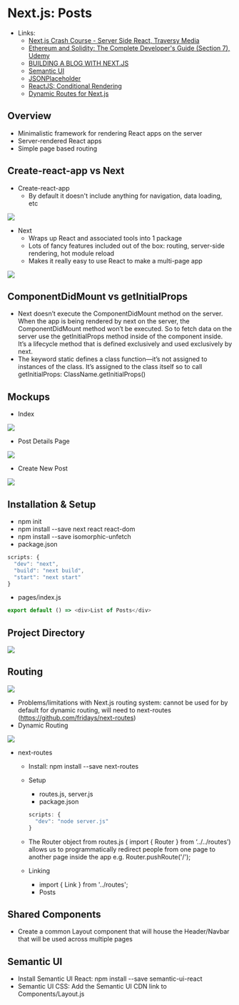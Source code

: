 # Next.js: Posts

- Links:
  - [Next.js Crash Course - Server Side React, Traversy Media](https://www.youtube.com/watch?v=IkOVe40Sy0U)
  - [Ethereum and Solidity: The Complete Developer's Guide (Section 7), Udemy](https://www.udemy.com/ethereum-and-solidity-the-complete-developers-guide/learn/v4/content)
  - [BUILDING A BLOG WITH NEXT.JS](https://timber.io/blog/building-a-blog-with-next-js/)
  - [Semantic UI](https://semantic-ui.com)
  - [JSONPlaceholder](https://jsonplaceholder.typicode.com)
  - [ReactJS: Conditional Rendering](https://reactjs.org/docs/conditional-rendering.html)
  - [Dynamic Routes for Next.js](https://github.com/fridays/next-routes)

## Overview
  - Minimalistic framework for rendering React apps on the server
  - Server-rendered React apps
  - Simple page based routing

## Create-react-app vs Next
  - Create-react-app
    - By default it doesn't include anything for navigation, data loading, etc

  ![](images/CRA.png)

  - Next
    - Wraps up React and associated tools into 1 package
    - Lots of fancy features included out of the box: routing, server-side rendering, hot module reload
    - Makes it really easy to use React to make a multi-page app

  ![](images/nextjs.png)

## ComponentDidMount vs getInitialProps
  - Next doesn’t execute the ComponentDidMount method on the server. When the app is being rendered by next on the server, the ComponentDidMount method won’t be executed. So to fetch data on the server use the getInitialProps method inside of the component inside. It’s a lifecycle method that is defined exclusively and used exclusively by next.
  - The keyword static defines a class function—it’s not assigned to instances of the class. It’s assigned to the class itself so to call getInitialProps: ClassName.getInitialProps()

## Mockups
  - Index

  ![](images/mockups/index.png)

  - Post Details Page

  ![](images/mockups/postdetails.png)

  - Create New Post

  ![](images/mockups/postnew.png)

## Installation & Setup
  - npm init
  - npm install --save next react react-dom
  - npm install --save isomorphic-unfetch
  - package.json

  ```javascript
  scripts: {
    "dev": "next",
    "build": "next build",
    "start": "next start"
  }
  ```

  - pages/index.js

  ```javascript
  export default () => <div>List of Posts</div>
  ```

## Project Directory

  ![](images/proj-directory.png)

## Routing

  ![](images/routing/routes.png)

  - Problems/limitations with Next.js routing system: cannot be used for by default for dynamic routing, will need to next-routes (https://github.com/fridays/next-routes)
  - Dynamic Routing

  ![](images/routing/dynamic-routing.png)

  - next-routes
    - Install: npm install --save next-routes
    - Setup
      - routes.js, server.js
      - package.json

      ```javascript
      scripts: {
        "dev": "node server.js"
      }
      ```

    - The Router object from routes.js ( import { Router } from ‘../../routes’) allows us to programmatically redirect people from one page to another page inside the app e.g. Router.pushRoute('/');  
    - Linking
      - import { Link } from '../routes';
      - <Link route=“/“><a className=“item">Posts</a></Link>

## Shared Components
  - Create a common Layout component that will house the Header/Navbar that will be used across multiple pages

## Semantic UI
  - Install Semantic UI React: npm install --save semantic-ui-react
  - Semantic UI CSS: Add the Semantic UI CDN link to Components/Layout.js <link rel="stylesheet" href=“https://cdnjs.cloudflare.com/ajax/libs/semantic-ui/2.3.1/semantic.min.css”/>
